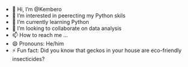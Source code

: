 - 👋 Hi, I’m @Kembero
- 👀 I’m interested in peerecting my Python skils
- 🌱 I’m currently learning Python
- 💞️ I’m looking to collaborate on data analysis
- 📫 How to reach me ...
- 😄 Pronouns: He/him
- ⚡ Fun fact: Did you know that geckos in your house are eco-friendly insecticides?

<!---
Kembero/Kembero is a ✨ special ✨ repository because its `README.md` (this file) appears on your GitHub profile.
You can click the Preview link to take a look at your changes.
--->
